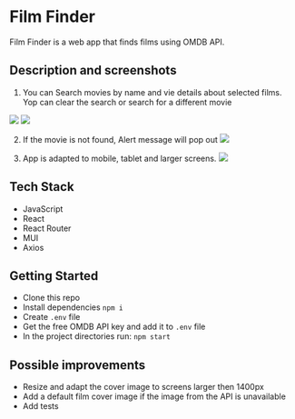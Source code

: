 # Film Finder
Film Finder is a web app that finds films using OMDB API. 

## Description and screenshots
1. You can Search movies by name and vie details about selected films. Yop can clear the search or search for a different movie

![](https://github.com/EvaProk/film_app/blob/main/media/general.gif)
![](https://github.com/EvaProk/film_app/blob/main/media/rerenders.gif)  

2. If the movie is not found, Alert message will pop out
![](https://github.com/EvaProk/film_app/blob/main/media/alert.gif)

3. App is adapted to mobile, tablet and larger screens. 
![](https://github.com/EvaProk/film_app/blob/main/media/responsive.gif)

## Tech Stack
- JavaScript
- React 
- React Router
- MUI
- Axios

## Getting Started
- Clone this repo
- Install dependencies 
```npm i```
- Create ```.env``` file  
- Get the free OMDB API key and add it to ```.env``` file  
- In the project directories run:
```npm start```

## Possible improvements 
- Resize and adapt the cover image to screens larger then 1400px
- Add a default film cover image if the image from the API is unavailable
- Add tests 
